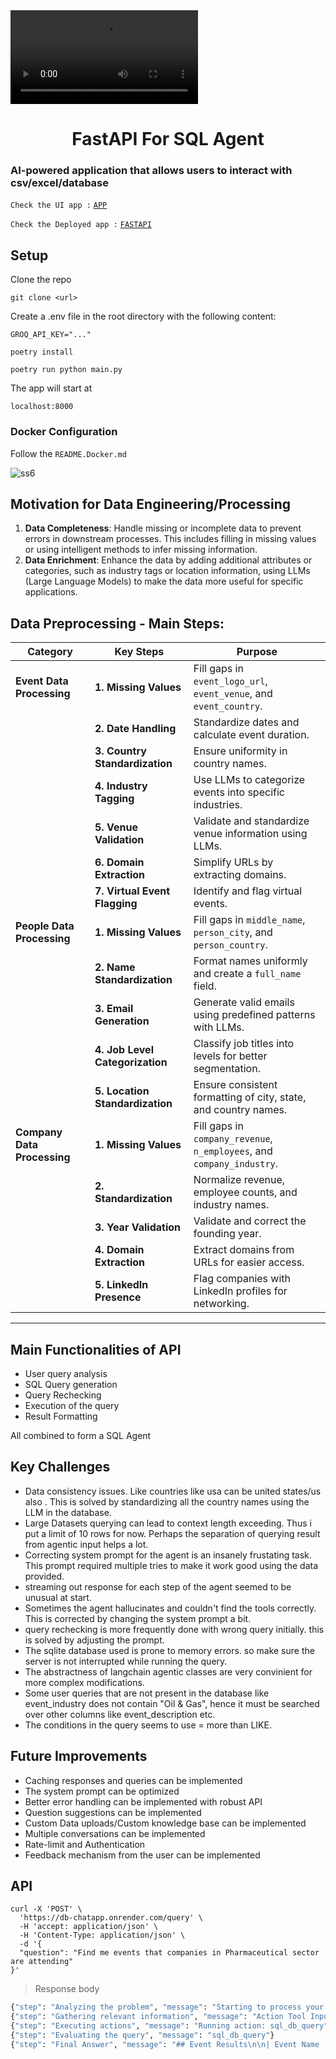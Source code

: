 <a href="https://ai-sql-agent.vercel.app/">
  <video alt="sql-agent-chatbot" src="https://ai-sql-agent.vercel.app/sql-agent.mp4">
</a>
<h1 align="center">FastAPI For SQL Agent</h1>

### AI-powered application that allows users to interact with csv/excel/database

`Check the UI app :` [`APP`](https://github.com/Jayanth-MKV/ai-sql-agent)

`Check the Deployed app :` [`FASTAPI`](https://db-chatapp.onrender.com/docs)

## Setup

Clone the repo  
```
git clone <url>
```
Create a .env file in the root directory with the following content:
```
GROQ_API_KEY="..."
```
```
poetry install
```
```
poetry run python main.py
```

The app will start at
```
localhost:8000
```

### Docker Configuration

Follow the `README.Docker.md`



![ss6](https://ai-sql-agent.vercel.app/ss6.png)

## Motivation for Data Engineering/Processing

1. **Data Completeness**: Handle missing or incomplete data to prevent errors in downstream processes. This includes filling in missing values or using intelligent methods to infer missing information.
2. **Data Enrichment**: Enhance the data by adding additional attributes or categories, such as industry tags or location information, using LLMs (Large Language Models) to make the data more useful for specific applications.

## Data Preprocessing - Main Steps:


| **Category**           | **Key Steps**                                                     | **Purpose**                                                      |
|------------------------|------------------------------------------------------------------|------------------------------------------------------------------|
| **Event Data Processing**  | **1. Missing Values**                                             | Fill gaps in `event_logo_url`, `event_venue`, and `event_country`. |
|                        | **2. Date Handling**                                             | Standardize dates and calculate event duration.                   |
|                        | **3. Country Standardization**                                    | Ensure uniformity in country names.                               |
|                        | **4. Industry Tagging**                                          | Use LLMs to categorize events into specific industries.           |
|                        | **5. Venue Validation**                                          | Validate and standardize venue information using LLMs.            |
|                        | **6. Domain Extraction**                                         | Simplify URLs by extracting domains.                              |
|                        | **7. Virtual Event Flagging**                                    | Identify and flag virtual events.                                 |
| **People Data Processing** | **1. Missing Values**                                             | Fill gaps in `middle_name`, `person_city`, and `person_country`.   |
|                        | **2. Name Standardization**                                      | Format names uniformly and create a `full_name` field.            |
|                        | **3. Email Generation**                                          | Generate valid emails using predefined patterns with LLMs.        |
|                        | **4. Job Level Categorization**                                  | Classify job titles into levels for better segmentation.          |
|                        | **5. Location Standardization**                                  | Ensure consistent formatting of city, state, and country names.   |
| **Company Data Processing** | **1. Missing Values**                                             | Fill gaps in `company_revenue`, `n_employees`, and `company_industry`. |
|                        | **2. Standardization**                                           | Normalize revenue, employee counts, and industry names.           |
|                        | **3. Year Validation**                                           | Validate and correct the founding year.                           |
|                        | **4. Domain Extraction**                                         | Extract domains from URLs for easier access.                      |
|                        | **5. LinkedIn Presence**                                         | Flag companies with LinkedIn profiles for networking.             |

---

## Main Functionalities of API

- User query analysis
- SQL Query generation
- Query Rechecking
- Execution of the query
- Result Formatting

All combined to form a SQL Agent

## Key Challenges 
- Data consistency issues. Like countries like usa can be united states/us also . This is solved by standardizing all the country names using the LLM in the database.
- Large Datasets querying can lead to context length exceeding. Thus i put a limit of 10 rows for now. Perhaps the separation of querying result from agentic input helps a lot.
- Correcting system prompt for the agent is an insanely frustating task. This prompt required multiple tries to make it work good using the data provided.
- streaming out response for each step of the agent seemed to be unusual at start.
- Sometimes the agent hallucinates and couldn't find the tools correctly. This is corrected by changing the system prompt a bit.
- query rechecking is more frequently done with wrong query initially. this is solved by adjusting the prompt.
- The sqlite database used is prone to memory errors. so make sure the server is not interrupted while running the query.
- The abstractness of langchain agentic classes are very convinient for more complex modifications.
- Some user queries that are not present in the database like event_industry does not contain "Oil & Gas", hence it must be searched over other columns like event_description etc.
- The conditions in the query seems to use = more than LIKE.

## Future Improvements

- Caching responses and queries can be implemented
- The system prompt can be optimized
- Better error handling can be implemented with robust API
- Question suggestions can be implemented
- Custom Data uploads/Custom knowledge base can be implemented
- Multiple conversations can be implemented
- Rate-limit and Authentication
- Feedback mechanism from the user can be implemented

## API

```curl
curl -X 'POST' \
  'https://db-chatapp.onrender.com/query' \
  -H 'accept: application/json' \
  -H 'Content-Type: application/json' \
  -d '{
  "question": "Find me events that companies in Pharmaceutical sector are attending"
}'
```

> Response body
```bash
{"step": "Analyzing the problem", "message": "Starting to process your query"}
{"step": "Gathering relevant information", "message": "Action Tool Input : {'query': \"SELECT e.* FROM events e JOIN companies c ON e.event_url = c.event_url WHERE c.company_industry LIKE '%Pharmaceutical%' LIMIT 10\"}"}
{"step": "Executing actions", "message": "Running action: sql_db_query"}
{"step": "Evaluating the query", "message": "sql_db_query"}
{"step": "Final Answer", "message": "## Event Results\n\n| Event Name | Event Start Date | Event Venue | Event Country | Company Name | Company Industry |\n|------------|------------------|-------------|--------------|-------------|-----------------|\n| 2nd Edition of Global Conference on Gynecology & Women's Health | 2024-10-17 | Best Western Plus Hotel & Conference Center | United States | Pfizer | pharmaceutical manufacturing |\n| 2nd Edition of Global Conference on Gynecology & Women's Health | 2024-10-17 | Best Western Plus Hotel & Conference Center | United States | R & S Northeast | pharmaceutical manufacturing |\n| Cyber Security World Asia | 2024-10-09 | Marina Bay Sands | Singapore | Magpharm Laboratoires | pharmaceutical manufacturing |\n| Cloud Expo Asia Singapore 2024 | 2024-10-09 | Marina Bay Sands | Singapore | Magpharm Laboratoires | pharmaceutical manufacturing |\n\n## Key Findings:\n\n* There are 4 events that companies in the Pharmaceutical sector are attending.\n* Pfizer and R & S Northeast are attending the 2nd Edition of Global Conference on Gynecology & Women's Health in the United States.\n* Magpharm Laboratoires is attending Cyber Security World Asia and Cloud Expo Asia Singapore 2024 in Singapore."}
```
